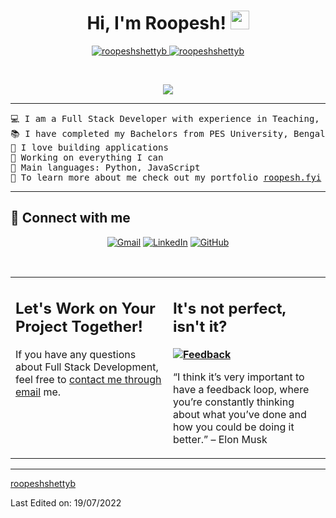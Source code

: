 <h1 align="center">
Hi, I'm Roopesh!
	<a href="https://github.com/roopeshshettyb" target="_self">
		<img src="https://media.giphy.com/media/hvRJCLFzcasrR4ia7z/giphy.gif" width="30">
	</a>
</h1>
<p align="center">
	<a href="https://github.com/roopeshshettyb">
		<img src="https://komarev.com/ghpvc/?username=roopeshshettyb&label=Profile%20views&color=0e75b6&style=flat" alt="roopeshshettyb" />
	</a>
	<a href="https://github.com/roopeshshettyb">
		<img src="https://img.shields.io/github/followers/roopeshshettyb?label=Followers" alt="roopeshshettyb" />
	</a>
</p>
<br/>
<p align="center">
	<a href="https://github.com/roopeshshettyb">
		<img src="https://readme-typing-svg.herokuapp.com?lines=Full+Stack+Developer;Teacher;Project+Management;Sales;Marketing&center=true&width=380&height=45">
	</a>
</p>

<hr>

<pre>
💻 I am a Full Stack Developer with experience in Teaching, Sales & Marketing domains.
📚 I have completed my Bachelors from PES University, Bengaluru
📝 I love building applications
🔭 Working on everything I can
🌟 Main languages: Python, JavaScript
🤔 To learn more about me check out my portfolio <a href="www.roopesh.fyi" target="_blank">roopesh.fyi</a>
</pre>
<hr>

## 🤝 Connect with me
<p align="center">
	<a href="https://mail.google.com/mail/?view=cm&to=roopeshb13%40gmail.com&su=Hey,Roopesh"><img img src="https://img.shields.io/badge/gmail-%23EA4335.svg?style=plastic&logo=gmail&logoColor=white" alt="Gmail"/></a>
	<a href="https://www.linkedin.com/in/roopeshshettyb/"><img src="https://img.shields.io/badge/linkedin-%230A66C2.svg?style=plastic&logo=linkedin&logoColor=white" alt="LinkedIn"/></a>
	<a href="https://github.com/roopeshshettyb"><img src="https://img.shields.io/badge/github-%23181717.svg?style=plastic&logo=github&logoColor=white" alt="GitHub"/></a>
</p>

</br>

<table style="border: none">
  <tr>
  <td width="50%" valign="top">

## Let's Work on Your Project Together!

If you have any questions about Full Stack Development, feel free to <a href="https://mail.google.com/mail/?view=cm&to=roopeshb13%40gmail.com&su=Hey,Roopesh">contact me through email</a> me.

  </td>
  <td width="50%" valign="top">

## It's not perfect, isn't it?

**<a href="https://github.com/roopeshshettyb"><img alt="Feedback" src="https://img.shields.io/badge/Ask%20me-anything-1abc9c.svg"></a>**

“I think it’s very important to have a feedback loop, where you’re constantly thinking about what you’ve done and how you could be doing it better.”
– Elon Musk

  </td>
  </tr>
</table>

------

[roopeshshettyb](https://github.com/roopeshshettyb)

Last Edited on: 19/07/2022
